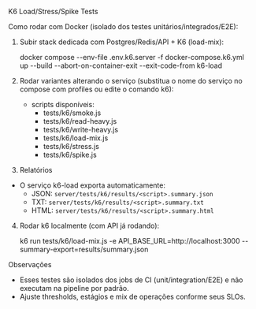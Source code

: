 K6 Load/Stress/Spike Tests

Como rodar com Docker (isolado dos testes unitários/integrados/E2E):

1. Subir stack dedicada com Postgres/Redis/API + K6 (load-mix):

   docker compose --env-file .env.k6.server -f docker-compose.k6.yml \
    up --build --abort-on-container-exit --exit-code-from k6-load

2. Rodar variantes alterando o serviço (substitua o nome do serviço no compose com profiles ou edite o comando k6):
   - scripts disponíveis:
     - tests/k6/smoke.js
     - tests/k6/read-heavy.js
     - tests/k6/write-heavy.js
     - tests/k6/load-mix.js
     - tests/k6/stress.js
     - tests/k6/spike.js

3. Relatórios

- O serviço k6-load exporta automaticamente:
  - JSON: `server/tests/k6/results/<script>.summary.json`
  - TXT: `server/tests/k6/results/<script>.summary.txt`
  - HTML: `server/tests/k6/results/<script>.summary.html`

4. Rodar k6 localmente (com API já rodando):

   k6 run tests/k6/load-mix.js -e API_BASE_URL=http://localhost:3000 --summary-export=results/summary.json

Observações

- Esses testes são isolados dos jobs de CI (unit/integration/E2E) e não executam na pipeline por padrão.
- Ajuste thresholds, estágios e mix de operações conforme seus SLOs.
